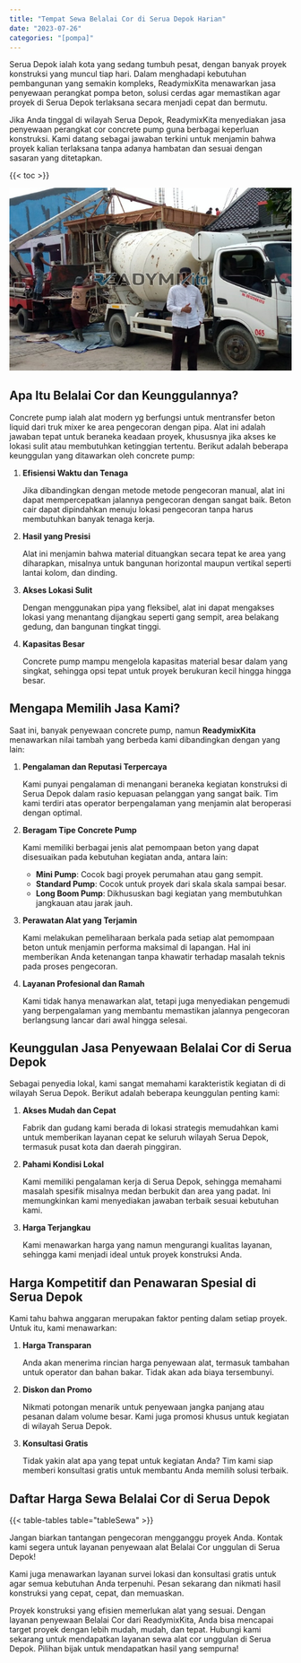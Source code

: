 ```yaml
---
title: "Tempat Sewa Belalai Cor di Serua Depok Harian"
date: "2023-07-26"
categories: "[pompa]"
---
```


Serua Depok ialah kota yang sedang tumbuh pesat, dengan banyak proyek konstruksi yang muncul tiap hari. Dalam menghadapi kebutuhan pembangunan yang semakin kompleks, ReadymixKita menawarkan jasa penyewaan perangkat pompa beton, solusi cerdas agar memastikan agar proyek di Serua Depok terlaksana secara menjadi cepat dan bermutu.

Jika Anda tinggal di wilayah Serua Depok, ReadymixKita menyediakan jasa penyewaan perangkat cor concrete pump guna berbagai keperluan konstruksi. Kami datang sebagai jawaban terkini untuk menjamin bahwa proyek kalian terlaksana tanpa adanya hambatan dan sesuai dengan sasaran yang ditetapkan.

{{< toc >}}

![Tempat Sewa Belalai Cor di Serua Depok Harian](/images/pompa/sewa-pompa-22.jpg)

## Apa Itu Belalai Cor dan Keunggulannya?

Concrete pump ialah alat modern yg berfungsi untuk mentransfer beton liquid dari truk mixer ke area pengecoran dengan pipa. Alat ini adalah jawaban tepat untuk beraneka keadaan proyek, khususnya jika akses ke lokasi sulit atau membutuhkan ketinggian tertentu. Berikut adalah beberapa keunggulan yang ditawarkan oleh concrete pump:

1. **Efisiensi Waktu dan Tenaga**

   Jika dibandingkan dengan metode metode pengecoran manual, alat ini dapat mempercepatkan jalannya pengecoran dengan sangat baik. Beton cair dapat dipindahkan menuju lokasi pengecoran tanpa harus membutuhkan banyak tenaga kerja.

2. **Hasil yang Presisi**

   Alat ini menjamin bahwa material dituangkan secara tepat ke area yang diharapkan, misalnya untuk bangunan horizontal maupun vertikal seperti lantai kolom, dan dinding.

3. **Akses Lokasi Sulit**

   Dengan menggunakan pipa yang fleksibel, alat ini dapat mengakses lokasi yang menantang dijangkau seperti gang sempit, area belakang gedung, dan bangunan tingkat tinggi.

4. **Kapasitas Besar**

   Concrete pump mampu mengelola kapasitas material besar dalam yang singkat, sehingga opsi tepat untuk proyek berukuran kecil hingga hingga besar.

## Mengapa Memilih Jasa Kami?

Saat ini, banyak penyewaan concrete pump, namun **ReadymixKita** menawarkan nilai tambah yang berbeda kami dibandingkan dengan yang lain:

1. **Pengalaman dan Reputasi Terpercaya**

   Kami punyai pengalaman di menangani beraneka kegiatan konstruksi di Serua Depok dalam rasio kepuasan pelanggan yang sangat baik. Tim kami terdiri atas operator berpengalaman yang menjamin alat beroperasi dengan optimal.

2. **Beragam Tipe Concrete Pump**

   Kami memiliki berbagai jenis alat pemompaan beton yang dapat disesuaikan pada kebutuhan kegiatan anda, antara lain:
   - **Mini Pump**: Cocok bagi proyek perumahan atau gang sempit.
   - **Standard Pump**: Cocok untuk proyek dari skala skala sampai besar.
   - **Long Boom Pump**: Dikhususkan bagi kegiatan yang membutuhkan jangkauan atau jarak jauh.

3. **Perawatan Alat yang Terjamin**

   Kami melakukan pemeliharaan berkala pada setiap alat pemompaan beton untuk menjamin performa maksimal di lapangan. Hal ini memberikan Anda ketenangan tanpa khawatir terhadap masalah teknis pada proses pengecoran.

4. **Layanan Profesional dan Ramah**

   Kami tidak hanya menawarkan alat, tetapi juga menyediakan pengemudi yang berpengalaman yang membantu memastikan jalannya pengecoran berlangsung lancar dari awal hingga selesai.

## Keunggulan Jasa Penyewaan Belalai Cor di Serua Depok

Sebagai penyedia lokal, kami sangat memahami karakteristik kegiatan di di wilayah Serua Depok. Berikut adalah beberapa keunggulan penting kami:

1. **Akses Mudah dan Cepat**

   Fabrik dan gudang kami berada di lokasi strategis memudahkan kami untuk memberikan layanan cepat ke seluruh wilayah Serua Depok, termasuk pusat kota dan daerah pinggiran.

2. **Pahami Kondisi Lokal**

   Kami memiliki pengalaman kerja di Serua Depok, sehingga memahami masalah spesifik misalnya medan berbukit dan area yang padat. Ini memungkinkan kami menyediakan jawaban terbaik sesuai kebutuhan kami.

3. **Harga Terjangkau**

   Kami menawarkan harga yang namun mengurangi kualitas layanan, sehingga kami menjadi ideal untuk proyek konstruksi Anda.

## Harga Kompetitif dan Penawaran Spesial di Serua Depok

Kami tahu bahwa anggaran merupakan faktor penting dalam setiap proyek. Untuk itu, kami menawarkan:

1. **Harga Transparan**

   Anda akan menerima rincian harga penyewaan alat, termasuk tambahan untuk operator dan bahan bakar. Tidak akan ada biaya tersembunyi.

2. **Diskon dan Promo**

   Nikmati potongan menarik untuk penyewaan jangka panjang atau pesanan dalam volume besar. Kami juga promosi khusus untuk kegiatan di wilayah Serua Depok.

3. **Konsultasi Gratis**

   Tidak yakin alat apa yang tepat untuk kegiatan Anda? Tim kami siap memberi konsultasi gratis untuk membantu Anda memilih solusi terbaik.

## Daftar Harga Sewa Belalai Cor di Serua Depok

{{< table-tables table="tableSewa" >}}

Jangan biarkan tantangan pengecoran mengganggu proyek Anda. Kontak kami segera untuk layanan penyewaan alat Belalai Cor unggulan di Serua Depok!

Kami juga menawarkan layanan survei lokasi dan konsultasi gratis untuk agar semua kebutuhan Anda terpenuhi. Pesan sekarang dan nikmati hasil konstruksi yang cepat, cepat, dan memuaskan.

Proyek konstruksi yang efisien memerlukan alat yang sesuai. Dengan layanan penyewaan Belalai Cor dari ReadymixKita, Anda bisa mencapai target proyek dengan lebih mudah, mudah, dan tepat. Hubungi kami sekarang untuk mendapatkan layanan sewa alat cor unggulan di Serua Depok. Pilihan bijak untuk mendapatkan hasil yang sempurna!